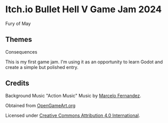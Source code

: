 # Itch.io Bullet Hell V Game Jam 2024

Fury of May

## Themes

Consequences

This is my first game jam. I'm using it as an opportunity to learn Godot and create a simple but polished entry.

## Credits

Background Music
"Action Music"
Music by [Marcelo Fernandez](http://www.marcelofernandezmusic.com).

Obtained from [OpenGameArt.org](https://opengameart.org/content/action-music-pack)

Licensed under [Creative Commons Attribution 4.0 International](http://creativecommons.org/licenses/by/4.0/).
